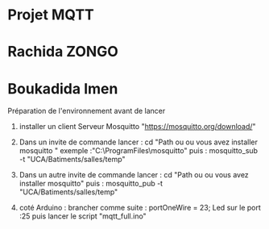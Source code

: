 # Projet MQTT 

# Rachida ZONGO 
# Boukadida Imen


Préparation de l'environnement avant de lancer 

1) installer un client Serveur Mosquitto  "https://mosquitto.org/download/"

2) Dans un invite de commande lancer : 
    cd "Path ou ou vous avez installer mosquitto " exemple :"C:\ProgramFiles\mosquitto"
    puis : mosquitto_sub -t "UCA/Batiments/salles/temp"
3) Dans un autre invite de commande lancer : 
     cd "Path ou ou vous avez installer mosquitto"
     puis : mosquitto_pub -t "UCA/Batiments/salles/temp"
4) coté Arduino : 
    brancher comme suite : 
    portOneWire = 23;
    Led sur le port :25
    puis lancer le script "mqtt_full.ino"

